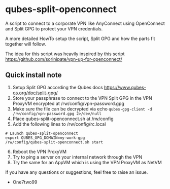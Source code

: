 # qubes-split-openconnect
A script to connect to a corporate VPN like AnyConnect using OpenConnect and Split GPG to protect your VPN credentials.

A more detailed HowTo setup the script, Split GPG and how the parts fit together will follow.

The idea for this script was heavily inspired by this script https://github.com/sorinipate/vpn-up-for-openconnect/

Quick install note
------------------

1. Setup Split GPG according the Qubes docs https://www.qubes-os.org/doc/split-gpg/
2. Store your passphrase to connect to the VPN Split GPG in the VPN ProxyVM encrypted at /rw/config/vpn-password.gpg
3. Make sure the file can be decrypted via echo `qubes-gpg-client -d /rw/config/vpn-password.gpg 2>/dev/null`
4. Place qubes-split-openconnect.sh at /rw/config
5. Add the following lines to /rw/config/rc.local
```
# Launch qubes-split-openconnect
export QUBES_GPG_DOMAIN=my-work-gpg
/rw/config/qubes-split-openconnect.sh start
```
6. Reboot the VPN ProxyVM
7. Try to ping a server on your internal network through the VPN
8. Try the same for an AppVM which is using the VPN ProxyVM as NetVM

If you have any questions or suggestions, feel free to raise an issue.

- One7two99
